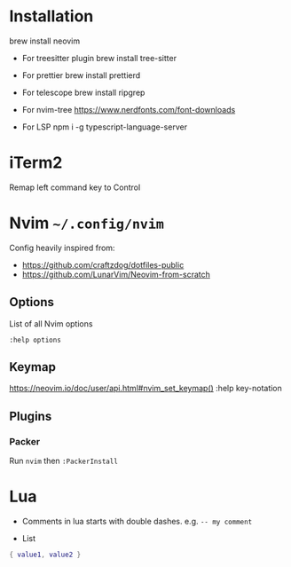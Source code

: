 # Installation

brew install neovim

- For treesitter plugin
brew install tree-sitter

- For prettier
brew install prettierd

- For telescope 
brew install ripgrep

- For nvim-tree
https://www.nerdfonts.com/font-downloads

- For LSP
npm i -g typescript-language-server

# iTerm2

Remap left command key to Control

# Nvim `~/.config/nvim`

Config heavily inspired from:
- https://github.com/craftzdog/dotfiles-public
- https://github.com/LunarVim/Neovim-from-scratch

## Options

List of all Nvim options

`:help options`

## Keymap

https://neovim.io/doc/user/api.html#nvim_set_keymap()
:help key-notation

## Plugins

### Packer

Run `nvim` then `:PackerInstall`

# Lua

- Comments in lua starts with double dashes. e.g. `-- my comment`

- List

```lua
{ value1, value2 }
```


